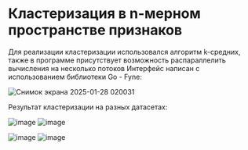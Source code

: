 # Кластеризация в n-мерном пространстве признаков
Для реализации кластеризации использовался алгоритм k-средних, также в программе присутствует возможность распараллелить вычисления на несколько потоков
Интерфейс написан с использованием библиотеки Go - Fyne:  
  
![Снимок экрана 2025-01-28 020031](https://github.com/user-attachments/assets/69b88022-8790-4c79-8851-8d11c9bce4bc)
  
Результат кластеризации на разных датасетах:  
  
![image](https://github.com/user-attachments/assets/fffc8b52-9f85-459e-a667-4edcb9d4d7e0)
![image](https://github.com/user-attachments/assets/b1748604-3024-4f97-b8fe-70115fb13732)  
  
![image](https://github.com/user-attachments/assets/71667618-ac22-4daa-8a10-2d83040ddaaa)
![image](https://github.com/user-attachments/assets/c018baf6-9f76-419d-be06-7fb3fd7b9700)







